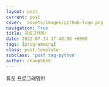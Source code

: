 ```yaml
---
layout: post
current: post
cover:  assets/images/github-logo.png
navigation: True
title: 프로그래밍! 
date: 2022-07-14 17:40:00 +0900
tags: [programming]
class: post-template
subclass: 'post tag-python'
author: chanp5660
---
```



튜토 프로그래밍!!!